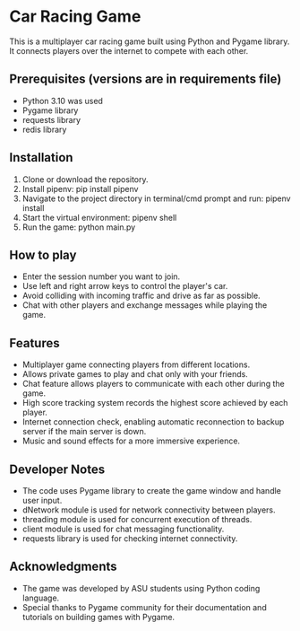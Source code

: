 # Car Racing Game

 This is a multiplayer car racing game built using Python and Pygame library. It connects players over the internet to compete with each other.

## Prerequisites (versions are in requirements file)
* Python 3.10 was used
* Pygame library
* requests library
* redis library

## Installation
1. Clone or download the repository.
2. Install pipenv: pip install pipenv
3. Navigate to the project directory in terminal/cmd prompt and run: pipenv install
4. Start the virtual environment: pipenv shell
5. Run the game: python main.py

## How to play
* Enter the session number you want to join.
* Use left and right arrow keys to control the player's car.
* Avoid colliding with incoming traffic and drive as far as possible.
* Chat with other players and exchange messages while playing the game.

## Features
* Multiplayer game connecting players from different locations.
* Allows private games to play and chat only with your friends. 
* Chat feature allows players to communicate with each other during the game.
* High score tracking system records the highest score achieved by each player.
* Internet connection check, enabling automatic reconnection to backup server if the main server is down.
* Music and sound effects for a more immersive experience.

## Developer Notes
* The code uses Pygame library to create the game window and handle user input.
* dNetwork module is used for network connectivity between players.
* threading module is used for concurrent execution of threads.
* client module is used for chat messaging functionality.
* requests library is used for checking internet connectivity.

## Acknowledgments
* The game was developed by ASU students using Python coding language.
* Special thanks to Pygame community for their documentation and tutorials on building games with Pygame.
